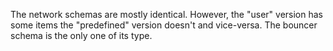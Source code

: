 The network schemas are mostly identical.  However, the "user" version has some items the "predefined" version doesn't and vice-versa.  The bouncer schema is the only one of its type.
